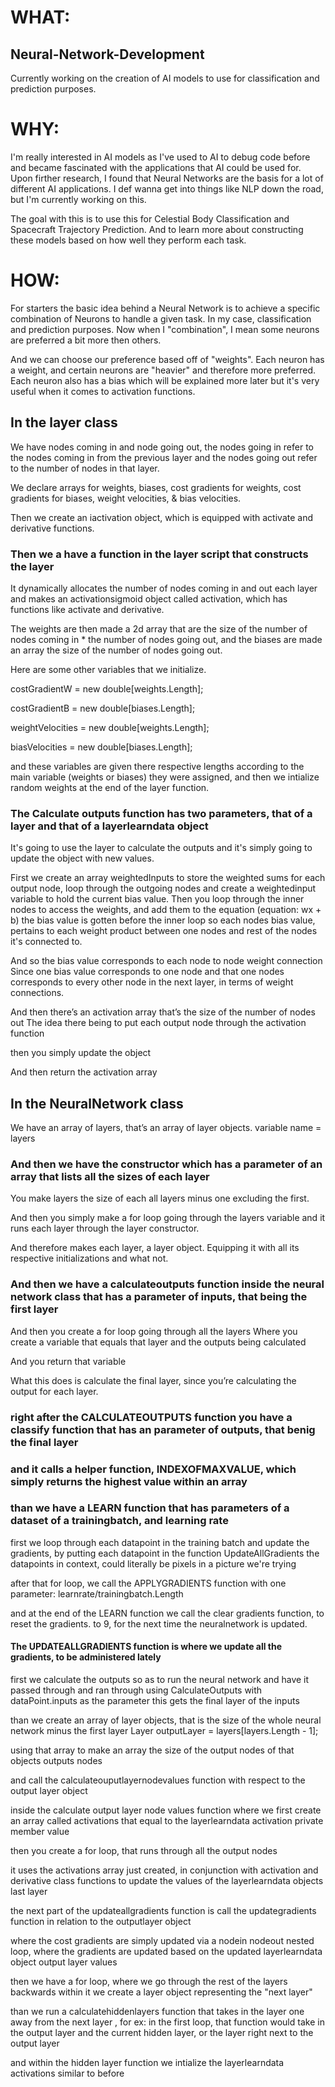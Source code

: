 # WHAT:

## Neural-Network-Development
Currently working on the creation of AI models to use for classification and prediction purposes.



# WHY:

I'm really interested in AI models as I've used to AI to debug code before and became fascinated with the applications that AI could be used for. Upon firther research, I found that Neural Networks are the basis for a lot of different AI applications. I def wanna get into things like NLP down the road, but I'm currently working on this.

The goal with this is to use this for Celestial Body Classification and Spacecraft Trajectory Prediction.
And to learn more about constructing these models based on how well they perform each task.

# HOW: 

For starters the basic idea behind a Neural Network is to achieve a specific combination of Neurons to handle a given task. In my case, classification and prediction purposes.
Now when I "combination", I mean some neurons are preferred a bit more then others.

And we can choose our preference based off of "weights". Each neuron has a weight, and certain neurons are "heavier" and therefore more preferred. 
Each neuron also has a bias which will be explained more later but it's very useful when it comes to activation functions. 

## In the layer class 
We have nodes coming in and node going out, the nodes going in refer to the nodes coming in from the previous layer and the nodes going out refer to the number of nodes in that layer.

We declare arrays for weights, biases, cost gradients for weights, cost gradients for biases, weight velocities, & bias velocities.

Then we create an iactivation object, which is equipped with activate and derivative functions.


### Then we a have a function in the layer script that constructs the layer
It dynamically allocates the number of nodes coming in and out each layer
and makes an activationsigmoid object called activation, which has functions like activate and derivative.

The weights are then made a 2d array that are the size of the number of nodes coming in * the number of nodes going out, and the biases are made an array the size of the number of nodes going out. 

Here are some other variables that we initialize. 

costGradientW = new double[weights.Length];

costGradientB = new double[biases.Length];

weightVelocities = new double[weights.Length];

biasVelocities = new double[biases.Length];

and these variables are given there respective lengths according to the main variable (weights or biases) they were assigned, and then we intialize random weights at the end of the layer function.


### The Calculate outputs function has two parameters, that of a layer and that of a layerlearndata object
It's going to use the layer to calculate the outputs and it's simply going to update the object with new values.

First we create an array weightedInputs to store the weighted sums for each output node, loop through the outgoing nodes and create a weightedinput variable to hold the current bias value.
Then you loop through the inner nodes to access the weights, and add them to the equation
(equation: wx + b)
the bias value is gotten before the inner loop so each nodes bias value, pertains to each weight product between one nodes and rest of the nodes it's connected to.

And so the bias value corresponds to each node to node weight connection 
Since one bias value corresponds to one node and that one nodes corresponds to every other node in the next layer, in terms of weight connections.

And then there’s an activation array that’s the size of the number of nodes out
The idea there being to put each output node through the activation function 

then you simply update the object

And then return the activation array 

## In the NeuralNetwork class
We have an array of layers, that’s an array of layer objects. variable name = layers

### And then we have the constructor which has a parameter of an array that lists all the sizes of each layer

You make layers the size of each all layers minus one excluding the first.

And then you simply make a for loop going through the layers variable and it runs each layer through the layer constructor.

And therefore makes each layer, a layer object.
Equipping it with all its respective initializations and what not.

### And then we have a calculateoutputs function inside the neural network class that has a parameter of inputs, that being the first layer 

And then you create a for loop going through all the layers 
Where you create a variable that equals that layer and the outputs being calculated 

And you return that variable 

What this does is calculate the final layer, since you’re calculating the output for each layer.


### right after the CALCULATEOUTPUTS function you have a classify function that has an parameter of outputs, that benig the final layer
### and it calls a helper function, INDEXOFMAXVALUE, which simply returns the highest value within an array



### than we have a LEARN function that has parameters of a dataset of a trainingbatch, and learning rate
first we loop through each datapoint in the training batch and update the gradients, by putting each datapoint in the function UpdateAllGradients
the datapoints in context, could literally be pixels in a picture we're trying 

after that for loop, we call the APPLYGRADIENTS function with one parameter: learnrate/trainingbatch.Length

and at the end of the LEARN function we call the clear gradients function, to reset the gradients. to 9, for the next time the neuralnetwork is updated.



#### The UPDATEALLGRADIENTS function is where we update all the gradients, to be administered lately

first we calculate the outputs so as to run the neural network and have it passed through and ran through
using CalculateOutputs with dataPoint.inputs as the parameter
this gets the final layer of the inputs

than we create an array of layer objects, that is the size of the whole neural network minus the first layer
Layer outputLayer = layers[layers.Length - 1];

using that array to make an array the size of the output nodes of that objects outputs nodes

and call the calculateouputlayernodevalues function with respect to the output layer object

inside the calculate output layer node values function
where we first create an array called activations that equal to the layerlearndata activation private member value 

then you create a for loop, that runs through all the output nodes

it uses the activations array just created, in conjunction with activation and derivative class functions to update the values of the 
layerlearndata objects last layer

the next part of the updateallgradients function is call the updategradients function in relation to the outputlayer object

where the cost gradients are simply updated via a nodein nodeout nested loop, where the gradients are updated based on the 
updated layerlearndata object output layer values

then we have a for loop, where we go through the rest of the layers backwards 
within it we create a layer object representing the "next layer"

than we run a calculatehiddenlayers function that takes in the layer one away from the next layer , 
for ex: in the first loop, that function would take in the output layer and the current hidden layer, 
or the layer right next to the output layer

and within the hidden layer function 
we intialize the layerlearndata activations similar to before
